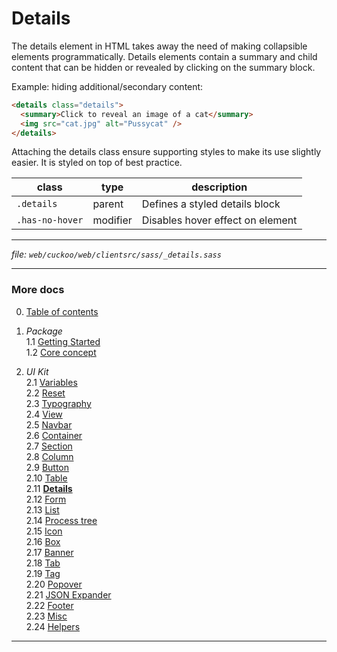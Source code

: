 # Details

The details element in HTML takes away the need of making collapsible elements
programmatically. Details elements contain a summary and child content that can
be hidden or revealed by clicking on the summary block.

Example: hiding additional/secondary content:
```html
<details class="details">
  <summary>Click to reveal an image of a cat</summary>
  <img src="cat.jpg" alt="Pussycat" />
</details>
```

Attaching the details class ensure supporting styles to make its use slightly
easier. It is styled on top of best practice.

| class           | type     | description                      |
| --------------- | -------- | -------------------------------- |
| `.details`      | parent   | Defines a styled details block   |
| `.has-no-hover` | modifier | Disables hover effect on element |

---
_file: `web/cuckoo/web/clientsrc/sass/_details.sass`_

---

### More docs

0. [Table of contents](../index.md)

1. _Package_  
  1.1 [Getting Started](../package/getting-started.md)  
  1.2 [Core concept](../package/concept.md)  

2. _UI Kit_  
  2.1 [Variables](./var.md)  
  2.2 [Reset](./reset.md)  
  2.3 [Typography](./typography.md)  
  2.4 [View](./view.md)  
  2.5 [Navbar](./navbar.md)  
  2.6 [Container](./container.md)  
  2.7 [Section](./section.md)  
  2.8 [Column](./column.md)  
  2.9 [Button](./button.md)  
  2.10 [Table](./table.md)  
  2.11 **[Details](./details.md)**  
  2.12 [Form](./form.md)  
  2.13 [List](./list.md)  
  2.14 [Process tree](./process-tree.md)  
  2.15 [Icon](./icon.md)  
  2.16 [Box](./box.md)  
  2.17 [Banner](./banner.md)  
  2.18 [Tab](./tab.md)  
  2.19 [Tag](./tag.md)  
  2.20 [Popover](./popover.md)  
  2.21 [JSON Expander](./json-expander.md)  
  2.22 [Footer](./footer.md)  
  2.23 [Misc](./misc.md)  
  2.24 [Helpers](./helpers.md)  

---

